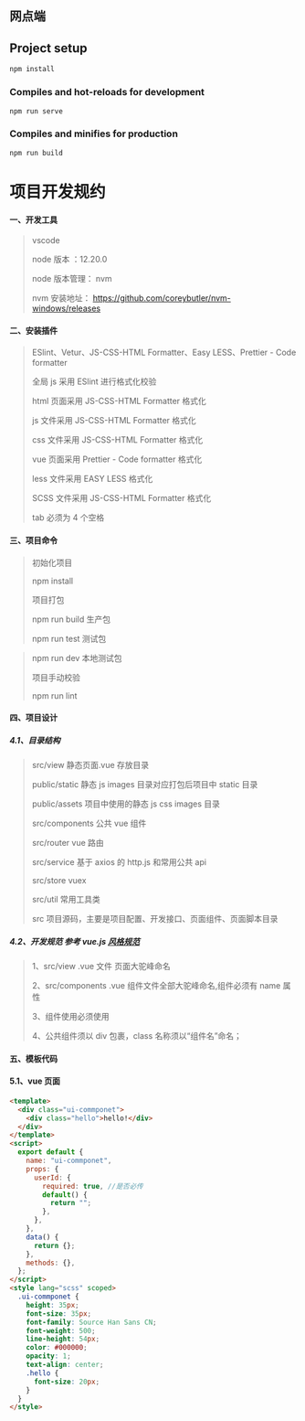 ## 网点端

## Project setup

```
npm install
```

### Compiles and hot-reloads for development

```
npm run serve
```

### Compiles and minifies for production

```
npm run build
```

# 项目开发规约

#### 一、开发工具

> vscode
>
> node 版本 ：12.20.0
>
> node 版本管理： nvm
>
> nvm 安装地址： https://github.com/coreybutler/nvm-windows/releases

#### 二、安装插件

> ESlint、Vetur、JS-CSS-HTML Formatter、Easy LESS、Prettier - Code formatter
>
> 全局 js 采用 ESlint 进行格式化校验
>
> html 页面采用 JS-CSS-HTML Formatter 格式化
>
> js 文件采用 JS-CSS-HTML Formatter 格式化
>
> css 文件采用 JS-CSS-HTML Formatter 格式化
>
> vue 页面采用 Prettier - Code formatter 格式化
>
> less 文件采用 EASY LESS 格式化
>
> SCSS   文件采用 JS-CSS-HTML Formatter 格式化
>
> tab 必须为 4 个空格

#### 三、项目命令

> 初始化项目
>
> npm install
>
> 项目打包
>
> npm run build 生产包
>
> npm run test 测试包

> npm run dev 本地测试包
>
> 项目手动校验
>
> npm run lint

#### 四、项目设计

##### 4.1、目录结构

> src/view 静态页面.vue 存放目录
>
> public/static 静态 js images 目录对应打包后项目中 static 目录
>
> public/assets 项目中使用的静态 js css images 目录
>
> src/components 公共 vue 组件
>
> src/router vue 路由
>
> src/service 基于 axios 的 http.js 和常用公共 api
>
> src/store vuex
>
> src/util 常用工具类
>
> src 项目源码，主要是项目配置、开发接口、页面组件、页面脚本目录

##### 4.2、开发规范 参考 vue.js [风格规范](https://cn.vuejs.org/v2/style-guide/)

> 1、src/view .vue 文件 页面大驼峰命名
>
> 2、src/components .vue 组件文件全部大驼峰命名,组件必须有 name 属性
>
> 3、组件使用必须使用
>
> 4、公共组件须以 div 包裹，class 名称须以“组件名”命名；

#### 五、模板代码

#### 5.1、vue 页面

```html
<template>
  <div class="ui-commponet">
    <div class="hello">hello!</div>
  </div>
</template>
<script>
  export default {
    name: "ui-commponet",
    props: {
      userId: {
        required: true, //是否必传
        default() {
          return "";
        },
      },
    },
    data() {
      return {};
    },
    methods: {},
  };
</script>
<style lang="scss" scoped>
  .ui-commponet {
    height: 35px;
    font-size: 35px;
    font-family: Source Han Sans CN;
    font-weight: 500;
    line-height: 54px;
    color: #000000;
    opacity: 1;
    text-align: center;
    .hello {
      font-size: 20px;
    }
  }
</style>
```
